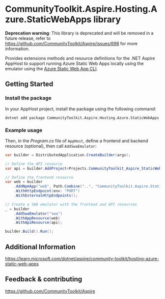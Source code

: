 # CommunityToolkit.Aspire.Hosting.Azure.StaticWebApps library

**Deprecation warning**: This library is deprecated and will be removed in a future release, refer to https://github.com/CommunityToolkit/Aspire/issues/698 for more information.

Provides extensions methods and resource definitions for the .NET Aspire AppHost to support running Azure Static Web Apps locally using the emulator using the [Azure Static Web App CLI](https://learn.microsoft.com/azure/static-web-apps/local-development).

## Getting Started

### Install the package

In your AppHost project, install the package using the following command:

```dotnetcli
dotnet add package CommunityToolkit.Aspire.Hosting.Azure.StaticWebApps
```

### Example usage

Then, in the _Program.cs_ file of `AppHost`, define a frontend and backend resource (optional), then call `AddSwaEmulator`:

```csharp
var builder = DistributedApplication.CreateBuilder(args);

// Define the API resource
var api = builder.AddProject<Projects.CommunityToolkit_Aspire_StaticWebApps_ApiApp>("api");

// Define the frontend resource
var web = builder
    .AddNpmApp("web", Path.Combine("..", "CommunityToolkit.Aspire.StaticWebApps.WebApp"), "dev")
    .WithHttpEndpoint(env: "PORT")
    .WithExternalHttpEndpoints();

// Create a SWA emulator with the frontend and API resources
_ = builder
    .AddSwaEmulator("swa")
    .WithAppResource(web)
    .WithApiResource(api);

builder.Build().Run();
```

## Additional Information

https://learn.microsoft.com/dotnet/aspire/community-toolkit/hosting-azure-static-web-apps

## Feedback & contributing

https://github.com/CommunityToolkit/Aspire
